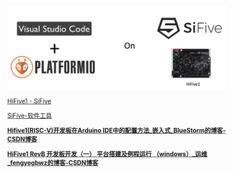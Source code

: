 ![image-20200324160631032](lesson01/image-20200324160631032.png)

[HiFive1 - SiFive](https://www.sifive.com/boards/hifive1)

[SiFive-软件工具](https://www.sifive-china.com/site/Software_tools)

**[Hifive1(RISC-V)开发板在Arduino IDE中的配置方法_嵌入式_BlueStorm的博客-CSDN博客](https://blog.csdn.net/BlueStorm/article/details/80992320)**

**[HiFive1 RevB 开发板开发（一） 平台搭建及例程运行 （windows）_运维_fengyegbwz的博客-CSDN博客](https://blog.csdn.net/fengyegbwz/article/details/95029239?depth_1-utm_source=distribute.pc_relevant.none-task&utm_source=distribute.pc_relevant.none-task)**

